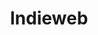 ---
layout: project
title: "Indieweb"
description: "Indieweb Posts"
header-img: "img/playing-with-indieweb.png"
category: indieweb
---